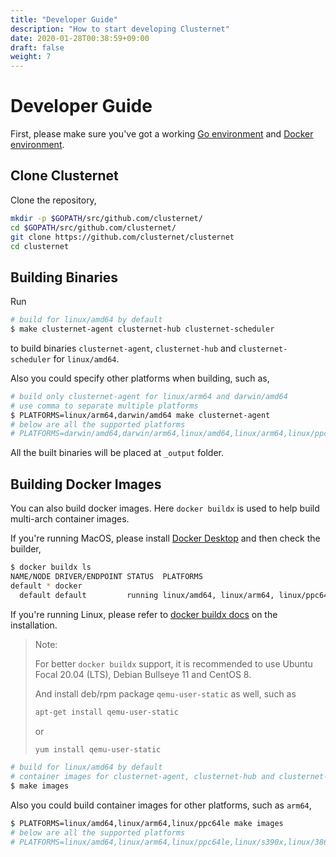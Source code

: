 ```yaml
---
title: "Developer Guide"
description: "How to start developing Clusternet"
date: 2020-01-28T00:38:59+09:00
draft: false
weight: 7
---
```


# Developer Guide

First, please make sure you've got a working [Go environment](https://golang.org/doc/install)
and [Docker environment](https://docs.docker.com/engine).

## Clone Clusternet

Clone the repository,

```bash
mkdir -p $GOPATH/src/github.com/clusternet/
cd $GOPATH/src/github.com/clusternet/
git clone https://github.com/clusternet/clusternet
cd clusternet
```

## Building Binaries

Run

```bash
# build for linux/amd64 by default
$ make clusternet-agent clusternet-hub clusternet-scheduler
```

to build binaries `clusternet-agent`, `clusternet-hub` and `clusternet-scheduler` for `linux/amd64`.

Also you could specify other platforms when building, such as,

```bash
# build only clusternet-agent for linux/arm64 and darwin/amd64
# use comma to separate multiple platforms
$ PLATFORMS=linux/arm64,darwin/amd64 make clusternet-agent
# below are all the supported platforms
# PLATFORMS=darwin/amd64,darwin/arm64,linux/amd64,linux/arm64,linux/ppc64le,linux/s390x,linux/386,linux/arm
```

All the built binaries will be placed at `_output` folder.

## Building Docker Images

You can also build docker images. Here `docker buildx` is used to help build multi-arch container images.

If you're running MacOS, please install [Docker Desktop](https://docs.docker.com/desktop/) and then check the builder,

```bash
$ docker buildx ls
NAME/NODE DRIVER/ENDPOINT STATUS  PLATFORMS
default * docker
  default default         running linux/amd64, linux/arm64, linux/ppc64le, linux/s390x, linux/386, linux/arm/v7, linux/arm/v6
```

If you're running Linux, please refer to [docker buildx docs](https://docs.docker.com/buildx/working-with-buildx/)
on the installation.

> Note:
>
> For better `docker buildx` support, it is recommended to use Ubuntu Focal 20.04 (LTS), Debian Bullseye 11 and CentOS 8.
>
> And install deb/rpm package `qemu-user-static` as well, such as
> ```bash
> apt-get install qemu-user-static
> ```
> or
> ```bash
> yum install qemu-user-static
> ```

```bash
# build for linux/amd64 by default
# container images for clusternet-agent, clusternet-hub and clusternet-scheduler
$ make images
```

Also you could build container images for other platforms, such as `arm64`,

```bash
$ PLATFORMS=linux/amd64,linux/arm64,linux/ppc64le make images
# below are all the supported platforms
# PLATFORMS=linux/amd64,linux/arm64,linux/ppc64le,linux/s390x,linux/386,linux/arm
```
